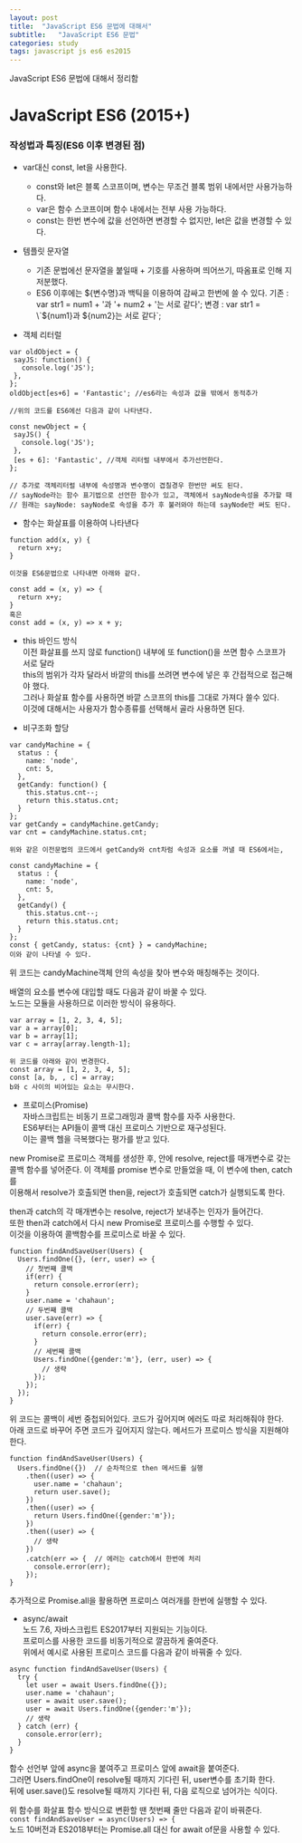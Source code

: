 ```yaml
---
layout: post
title:  "JavaScript ES6 문법에 대해서"
subtitle:   "JavaScript ES6 문법"
categories: study
tags: javascript js es6 es2015
---
```


JavaScript ES6 문법에 대해서 정리함

# JavaScript ES6 (2015+)

### 작성법과 특징(ES6 이후 변경된 점)

* var대신 const, let을 사용한다.   
  * const와 let은 블록 스코프이며, 변수는 무조건 블록 범위 내에서만 사용가능하다.
  * var은 함수 스코프이며 함수 내에서는 전부 사용 가능하다.  
  * const는 한번 변수에 값을 선언하면 변경할 수 없지만, let은 값을 변경할 수 있다.  

* 템플릿 문자열  
  * 기존 문법에선 문자열을 붙일때 + 기호를 사용하며 띄어쓰기, 따옴표로 인해 지저분했다.  
  * ES6 이후에는 ${변수명}과 백틱을 이용하여 감싸고 한번에 쓸 수 있다.  
  기존 : var str1 = num1 + '과 '+ num2 + '는 서로 같다';  
  변경 : var str1 = \`${num1}과 ${num2}는 서로 같다\`;
  
* 객체 리터럴  

~~~
var oldObject = {
 sayJS: function() {
   console.log('JS');
 },
};
oldObject[es+6] = 'Fantastic'; //es6라는 속성과 값을 밖에서 동적추가

//위의 코드를 ES6에선 다음과 같이 나타낸다.

const newObject = {
 sayJS() {
   console.log('JS');
 },
 [es + 6]: 'Fantastic', //객체 리터럴 내부에서 추가선언한다.
};

// 추가로 객체리터럴 내부에 속성명과 변수명이 겹칠경우 한번만 써도 된다.
// sayNode라는 함수 표기법으로 선언한 함수가 있고, 객체에서 sayNode속성을 추가할 때
// 원래는 sayNode: sayNode로 속성을 추가 후 불러와야 하는데 sayNode만 써도 된다.
~~~

* 함수는 화살표를 이용하여 나타낸다  

~~~
function add(x, y) {
  return x+y;
}

이것을 ES6문법으로 나타내면 아래와 같다.

const add = (x, y) => {
  return x+y;
}
혹은
const add = (x, y) => x + y;
~~~

* this 바인드 방식  
이전 화살표를 쓰지 않로 function() 내부에 또 function()을 쓰면 함수 스코프가 서로 달라  
this의 범위가 각자 달라서 바깥의 this를 쓰려면 변수에 넣은 후 간접적으로 접근해야 했다.  
그러나 화살표 함수를 사용하면 바깥 스코프의 this를 그대로 가져다 쓸수 있다.  
이것에 대해서는 사용자가 함수종류를 선택해서 골라 사용하면 된다.  

* 비구조화 할당  

~~~
var candyMachine = {
  status : {
    name: 'node',
    cnt: 5,
  },
  getCandy: function() {
    this.status.cnt--;
    return this.status.cnt;
  }
};
var getCandy = candyMachine.getCandy;
var cnt = candyMachine.status.cnt;

위와 같은 이전문법의 코드에서 getCandy와 cnt차럼 속성과 요소를 꺼낼 때 ES6에서는,  

const candyMachine = {
  status : {
    name: 'node',
    cnt: 5,
  },
  getCandy() {
    this.status.cnt--;
    return this.status.cnt;
  }
};
const { getCandy, status: {cnt} } = candyMachine;
이와 같이 나타낼 수 있다.
~~~

위 코드는 candyMachine객체 안의 속성을 찾아 변수와 매칭해주는 것이다.  

배열의 요소를 변수에 대입할 때도 다음과 같이 바꿀 수 있다.  
노드는 모듈을 사용하므로 이러한 방식이 유용하다.  

~~~
var array = [1, 2, 3, 4, 5];
var a = array[0];
var b = array[1];
var c = array[array.length-1];

위 코드를 아래와 같이 변경한다.
const array = [1, 2, 3, 4, 5];
const [a, b, , c] = array;
b와 c 사이의 비어있는 요소는 무시한다.
~~~

* 프로미스(Promise)  
자바스크립트는 비동기 프로그래밍과 콜백 함수를 자주 사용한다.  
ES6부터는 API들이 콜백 대신 프로미스 기반으로 재구성된다.  
이는 콜백 헬을 극복했다는 평가를 받고 있다.  

new Promise로 프로미스 객체를 생성한 후, 안에 resolve, reject를 매개변수로 갖는  
콜백 함수를 넣어준다. 이 객체를 promise 변수로 만들었을 때, 이 변수에 then, catch를  
이용해서 resolve가 호출되면 then을, reject가 호출되면 catch가 실행되도록 한다.  

then과 catch의 각 매개변수는 resolve, reject가 보내주는 인자가 들어간다.  
또한 then과 catch에서 다시 new Promise로 프로미스를 수행할 수 있다.  
이것을 이용하여 콜백함수를 프로미스로 바꿀 수 있다.  

~~~
function findAndSaveUser(Users) {
  Users.findOne({}, (err, user) => {
    // 첫번째 콜백
    if(err) {
      return console.error(err);
    }
    user.name = 'chahaun';
    // 두번째 콜백
    user.save(err) => {
      if(err) {
        return console.error(err);
      }
      // 세번째 콜백
      Users.findOne({gender:'m'}, (err, user) => {
        // 생략
      });
    });
  });
}
~~~

위 코드는 콜백이 세번 중첩되어있다. 코드가 깊어지며 에러도 따로 처리해줘야 한다.  
아래 코드로 바꾸어 주면 코드가 깊어지지 않는다. 메서드가 프로미스 방식을 지원해야 한다.  

~~~
function findAndSaveUser(Users) {
  Users.findOne({})  // 순차적으로 then 메서드를 실행
    .then((user) => {
      user.name = 'chahaun';
      return user.save();
    })
    .then((user) => {
      return Users.findOne({gender:'m'});
    })
    .then((user) => {
      // 생략
    })
    .catch(err => {  // 에러는 catch에서 한번에 처리
      console.error(err);
    });
}
~~~

추가적으로 Promise.all을 활용하면 프로미스 여러개를 한번에 실행할 수 있다.  

* async/await  
노드 7.6, 자바스크립트 ES2017부터 지원되는 기능이다.  
프로미스를 사용한 코드를 비동기적으로 깔끔하게 줄여준다.  
위에서 예시로 사용된 프로미스 코드를 다음과 같이 바꿔줄 수 있다.  

~~~
async function findAndSaveUser(Users) {
  try {
    let user = await Users.findOne({});
    user.name = 'chahaun';
    user = await user.save();
    user = await Users.findOne({gender:'m'});
    // 생략
  } catch (err) {
    console.error(err);
  }
}
~~~

함수 선언부 앞에 async을 붙여주고 프로미스 앞에 await을 붙여준다.  
그러면 Users.findOne이 resolve될 때까지 기다린 뒤, user변수를 초기화 한다.  
뒤에 user.save()도 resolve될 때까지 기다린 뒤, 다음 로직으로 넘어가는 식이다.  

위 함수를 화살표 함수 방식으로 변환할 땐 첫번째 줄만 다음과 같이 바꿔준다.  
`const findAndSaveUser = async(Users) => {`  
노드 10버전과 ES2018부터는 Promise.all 대신 for await of문을 사용할 수 있다.  
